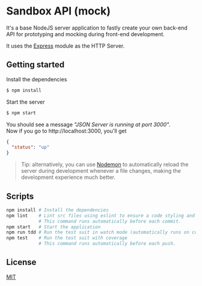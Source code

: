 # Sandbox API (mock)

It's a base NodeJS server application to fastly create your own back-end API for prototyping and mocking during front-end development.

It uses the [Express](https://expressjs.com/) module as the HTTP Server.

## Getting started

Install the dependencies

```bash
$ npm install
```

Start the server

```bash
$ npm start
```

You should see a message _"JSON Server is running at port 3000"_.\
Now if you go to http://localhost:3000, you'll get

```json
{
  "status": "up"
}
```

> Tip: alternatively, you can use [Nodemon](https://www.npmjs.com/package/nodemon) to automatically reload the server during development whenever a file changes, making the development experience much better.

## Scripts

```bash
npm install # Install the dependencies
npm lint    # Lint src files using eslint to ensure a code styling and find code smells.
            # This command runs automatically before each commit.
npm start   # Start the application
npm run tdd # Run the test suit in watch mode (automatically runs on code change)
npm test    # Run the test suit with coverage
            # This command runs automatically before each push.
```

## License

[MIT](LICENSE)
